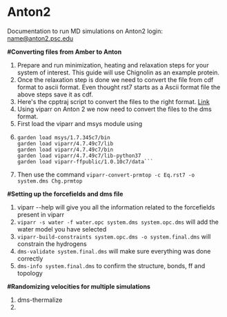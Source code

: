 # Anton2
Documentation to run MD simulations on Anton2
login: name@anton2.psc.edu

<b> #Converting files from Amber to Anton </b>
1. Prepare and run minimization, heating and relaxation steps for your system of interest. This guide will use Chignolin as an example protein.
2. Once the relaxation step is done we need to convert the file from cdf format to ascii format. Even thought rst7 starts as a Ascii format file the above steps save it as cdf.
3. Here's the cpptraj script to convert the files to the right format. [Link](Amb2Ant.cpptraj)
4. Using viparr on Anton 2 we now need to convert the files to the dms format.
5. First load the viparr and msys module using
6.  ``` 
    garden load msys/1.7.345c7/bin
    garden load viparr/4.7.49c7/lib
    garden load viparr/4.7.49c7/bin
    garden load viparr/4.7.49c7/lib-python37
    garden load viparr-ffpublic/1.0.10c7/data```
7. Then use the command `viparr-convert-prmtop -c Eq.rst7 -o system.dms Chg.prmtop`

<b> #Setting up the forcefields and dms file </b>
1. viparr --help will give you all the information related to the forcefields present in viparr
2. ```viparr -s water -f water.opc system.dms system.opc.dms``` will add the water model you have selected
3. ```viparr-build-constraints system.opc.dms -o system.final.dms``` will constrain the hydrogens
4. ```dms-validate system.final.dms``` will make sure everything was done correctly
5. ```dms-info system.final.dms``` to confirm the structure, bonds, ff and topology

<b> #Randomizing velocities for multiple simulations </b>
1. dms-thermalize
2. 

